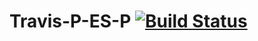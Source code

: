 Travis-P-ES-P   [![Build Status](https://travis-ci.org/kevindawson/Travis-P-ES-P.png?branch=master)](https://travis-ci.org/kevindawson/Travis-P-ES-P)
==========


